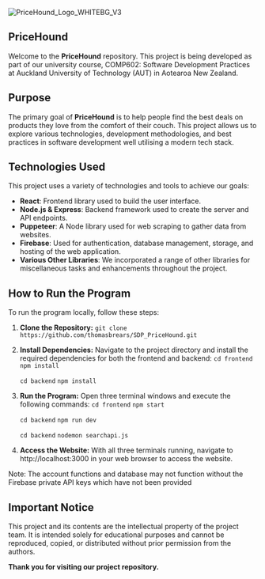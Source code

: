 ![PriceHound_Logo_WHITEBG_V3](https://github.com/user-attachments/assets/75ba909d-8c00-4f63-8068-897120534420)

## PriceHound
Welcome to the **PriceHound** repository. This project is being developed as part of our university course, COMP602: Software Development Practices at Auckland University of Technology (AUT) in Aotearoa New Zealand.

## Purpose
The primary goal of **PriceHound** is to help people find the best deals on products they love from the comfort of their couch. This project allows us to explore various technologies, development methodologies, and best practices in software development well utilising a modern tech stack. 

## Technologies Used
This project uses a variety of technologies and tools to achieve our goals:
- **React**: Frontend library used to build the user interface.
- **Node.js & Express**: Backend framework used to create the server and API endpoints.
- **Puppeteer**: A Node library used for web scraping to gather data from websites.
- **Firebase**: Used for authentication, database management, storage, and hosting of the web application.
- **Various Other Libraries**: We incorporated a range of other libraries for miscellaneous tasks and enhancements throughout the project.

## How to Run the Program
To run the program locally, follow these steps:

1. **Clone the Repository:**
   ```git clone https://github.com/thomasbrears/SDP_PriceHound.git```
2. **Install Dependencies:**
   Navigate to the project directory and install the required dependencies for both the frontend and backend:
   ```cd frontend```
   ```npm install```

   ```cd backend```
   ```npm install```
3. **Run the Program:**
   Open three terminal windows and execute the following commands:
   ```cd frontend```
   ```npm start```

   ```cd backend```
   ```npm run dev```
   
   ```cd backend```
   ```nodemon searchapi.js```
4. **Access the Website:**
   With all three terminals running, navigate to http://localhost:3000 in your web browser to access the website.

Note: The account functions and database may not function without the Firebase private API keys which have not been provided

## Important Notice
This project and its contents are the intellectual property of the project team. It is intended solely for educational purposes and cannot be reproduced, copied, or distributed without prior permission from the authors.


**Thank you for visiting our project repository.**
